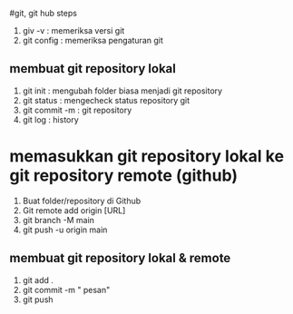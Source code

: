 #git, git hub steps

1. giv -v : memeriksa versi git
2. git config : memeriksa pengaturan git 

## membuat git repository lokal

1. git init : mengubah folder biasa menjadi git repository
2. git status : mengecheck status repository git
3. git commit -m : git repository
4. git log : history

# memasukkan  git repository lokal ke git repository remote (github)

1. Buat folder/repository di Github
2. Git remote add origin [URL]
3. git branch -M main 
4. git push -u origin main 

## membuat git repository lokal & remote 

1. git add . 
2. git commit -m " pesan"
3. git push
